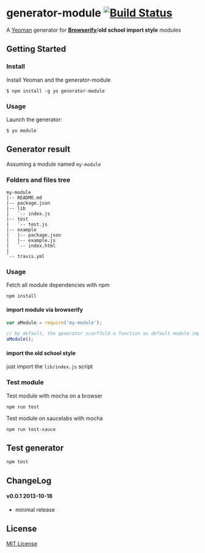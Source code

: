 # generator-module [![Build Status](https://secure.travis-ci.org/peutetre/generator-module.png?branch=master)](https://travis-ci.org/peutetre/generator-module)

A [Yeoman](http://yeoman.io) generator for __[Browserify](http://browserify.org)__/__old school import style__ modules

## Getting Started

### Install

Install Yeoman and the generator-module

```
$ npm install -g yo generator-module
```

### Usage

Launch the generator:

```
$ yo module
```

## Generator result

Assuming a module named `my-module`

### Folders and files tree

```
my-module
|-- README.md
|-- package.json
|-- lib
|   `-- index.js
|-- test
|   `-- test.js
|-- example
|   |-- package.json
|   |-- example.js
|   `-- index.html
|
`-- travis.yml
```

### Usage

Fetch all module dependencies with npm

```
npm install
```

#### import module via browserify

```javascript
var aModule = require('my-module');

// by default, the generator scarffold a function as default module implementation
aModule();
```

#### import the old school style

just import the `lib/index.js` script

### Test module

Test module with mocha on a browser

```
npm run test
```

Test module on saucelabs with mocha

```
npm run test-sauce
```

## Test generator

```
npm test
```

## ChangeLog

#### v0.0.1 2013-10-18

* minimal release

## License

[MIT License](http://en.wikipedia.org/wiki/MIT_License)
